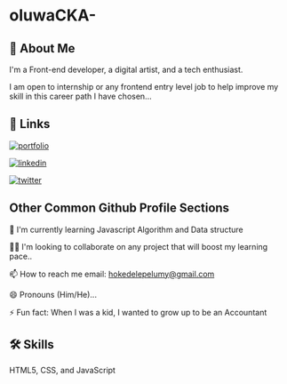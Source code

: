 # oluwaCKA-




## 🚀 About Me

I'm a Front-end developer, a digital artist, and a tech enthusiast.

I am open to internship or any frontend entry level job to help improve my skill in this career path I have chosen...

## 🔗 Links

[![portfolio](https://img.shields.io/badge/my_portfolio-000?style=for-the-badge&logo=ko-fi&logoColor=white)](https://segunokedele.com/)

[![linkedin](https://img.shields.io/badge/linkedin-0A66C2?style=for-the-badge&logo=linkedin&logoColor=white)](https://https://linkedin.com/in/okedele-segun)

[![twitter](https://img.shields.io/badge/twitter-1DA1F2?style=for-the-badge&logo=twitter&logoColor=white)](https://twitter.com/oluwa_CKA)

## Other Common Github Profile Sections

🧠 I'm currently learning Javascript Algorithm and Data structure

👯‍♀️ I'm looking to collaborate on any project that will boost my learning pace..

📫 How to reach me email: hokedelepelumy@gmail.com

😄 Pronouns (Him/He)...

⚡️ Fun fact: When I was a kid, I wanted to grow up to be an Accountant

## 🛠 Skills

HTML5, CSS, and JavaScript
